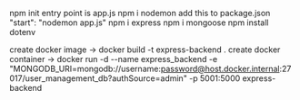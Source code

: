 npm init
entry point is app.js
npm i nodemon
add this to package.json "start": "nodemon app.js"
npm i express
npm i mongoose
npm install dotenv


create docker image -> 
  docker build -t express-backend .
create docker container -> 
  docker run -d --name express_backend -e "MONGODB_URI=mongodb://username:password@host.docker.internal:27017/user_management_db?authSource=admin" -p 5001:5000 express-backend


